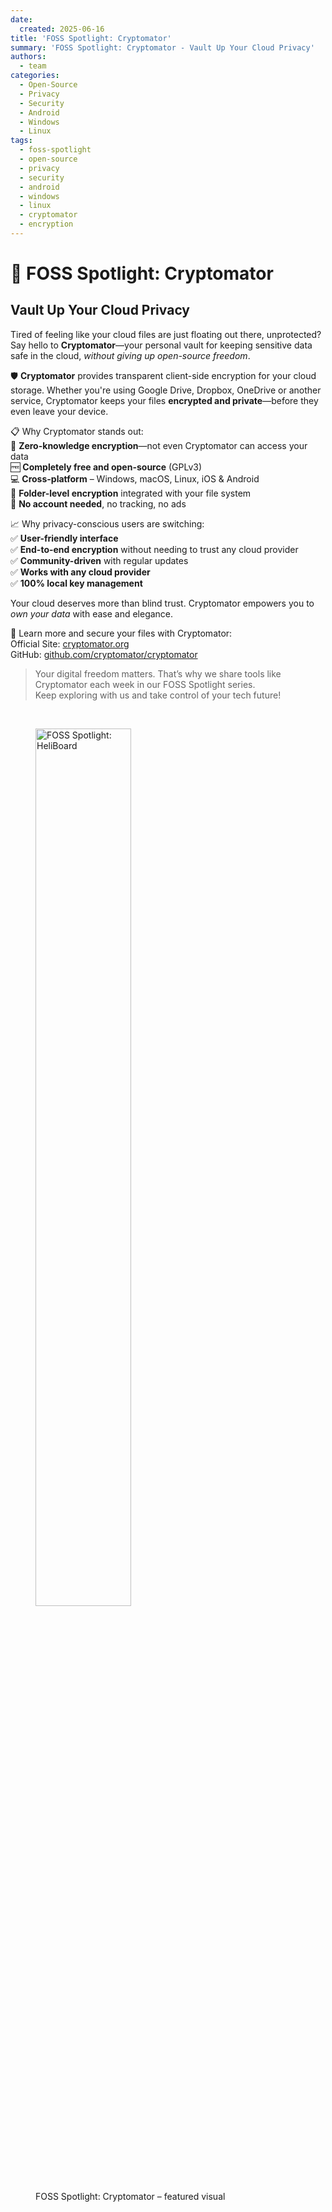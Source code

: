 ```yaml
---
date:
  created: 2025-06-16
title: 'FOSS Spotlight: Cryptomator'
summary: 'FOSS Spotlight: Cryptomator - Vault Up Your Cloud Privacy'
authors:
  - team
categories:
  - Open-Source
  - Privacy
  - Security
  - Android
  - Windows
  - Linux
tags:
  - foss-spotlight
  - open-source
  - privacy
  - security
  - android
  - windows
  - linux
  - cryptomator
  - encryption
---
```


# 🔦 FOSS Spotlight: Cryptomator

## Vault Up Your Cloud Privacy

Tired of feeling like your cloud files are just floating out there, unprotected?
Say hello to **Cryptomator**—your personal vault for keeping sensitive data safe
in the cloud, _without giving up open-source freedom_.

🛡️ **Cryptomator** provides transparent client-side encryption for your cloud
storage. Whether you're using Google Drive, Dropbox, OneDrive or another
service, Cryptomator keeps your files **encrypted and private**—before they even
leave your device.

<!-- more -->

📋 Why Cryptomator stands out:  
🔐 **Zero-knowledge encryption**—not even Cryptomator can access your data  
🆓 **Completely free and open-source** (GPLv3)  
💻 **Cross-platform** – Windows, macOS, Linux, iOS & Android  
📂 **Folder-level encryption** integrated with your file system  
💬 **No account needed**, no tracking, no ads

📈 Why privacy-conscious users are switching:  
✅ **User-friendly interface**  
✅ **End-to-end encryption** without needing to trust any cloud provider  
✅ **Community-driven** with regular updates  
✅ **Works with any cloud provider**  
✅ **100% local key management**

Your cloud deserves more than blind trust. Cryptomator empowers you to _own your
data_ with ease and elegance.

🔗 Learn more and secure your files with Cryptomator:  
Official Site: [cryptomator.org](https://cryptomator.org)  
GitHub: [github.com/cryptomator/cryptomator](https://github.com/cryptomator/cryptomator)

> Your digital freedom matters. That’s why we share tools like Cryptomator each
> week in our FOSS Spotlight series.  
> Keep exploring with us and take control of your tech future!

&nbsp;

<figure class="poster-figure">
  <source srcset="/img/cryptomator-promo.webp" type="image/webp" />
  <img src="/img/cryptomator-promo.png" alt="FOSS Spotlight: HeliBoard" style="width: 60%; height: 60%;">
  <figcaption>FOSS Spotlight: Cryptomator – featured visual</figcaption>
</figure>
